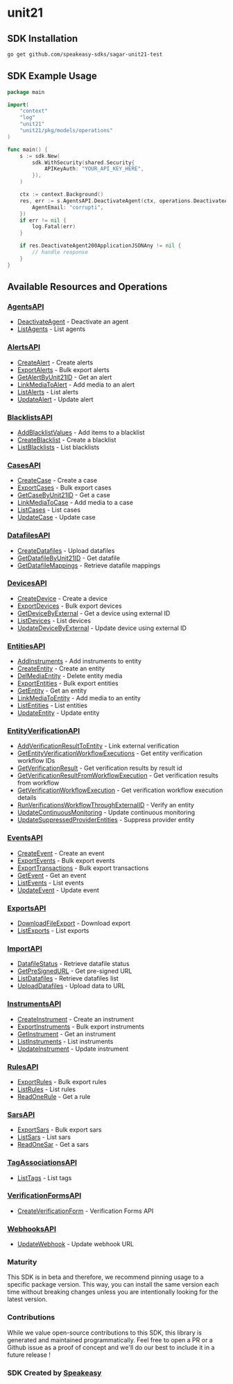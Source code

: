 # unit21

<!-- Start SDK Installation -->
## SDK Installation

```bash
go get github.com/speakeasy-sdks/sagar-unit21-test
```
<!-- End SDK Installation -->

## SDK Example Usage
<!-- Start SDK Example Usage -->
```go
package main

import(
	"context"
	"log"
	"unit21"
	"unit21/pkg/models/operations"
)

func main() {
    s := sdk.New(
        sdk.WithSecurity(shared.Security{
            APIKeyAuth: "YOUR_API_KEY_HERE",
        }),
    )

    ctx := context.Background()
    res, err := s.AgentsAPI.DeactivateAgent(ctx, operations.DeactivateAgentRequest{
        AgentEmail: "corrupti",
    })
    if err != nil {
        log.Fatal(err)
    }

    if res.DeactivateAgent200ApplicationJSONAny != nil {
        // handle response
    }
}
```
<!-- End SDK Example Usage -->

<!-- Start SDK Available Operations -->
## Available Resources and Operations


### [AgentsAPI](docs/agentsapi/README.md)

* [DeactivateAgent](docs/agentsapi/README.md#deactivateagent) - Deactivate an agent
* [ListAgents](docs/agentsapi/README.md#listagents) - List agents

### [AlertsAPI](docs/alertsapi/README.md)

* [CreateAlert](docs/alertsapi/README.md#createalert) - Create alerts
* [ExportAlerts](docs/alertsapi/README.md#exportalerts) - Bulk export alerts
* [GetAlertByUnit21ID](docs/alertsapi/README.md#getalertbyunit21id) - Get an alert
* [LinkMediaToAlert](docs/alertsapi/README.md#linkmediatoalert) - Add media to an alert
* [ListAlerts](docs/alertsapi/README.md#listalerts) - List alerts
* [UpdateAlert](docs/alertsapi/README.md#updatealert) - Update alert

### [BlacklistsAPI](docs/blacklistsapi/README.md)

* [AddBlacklistValues](docs/blacklistsapi/README.md#addblacklistvalues) - Add items to a blacklist
* [CreateBlacklist](docs/blacklistsapi/README.md#createblacklist) - Create a blacklist
* [ListBlacklists](docs/blacklistsapi/README.md#listblacklists) - List blacklists

### [CasesAPI](docs/casesapi/README.md)

* [CreateCase](docs/casesapi/README.md#createcase) - Create a case
* [ExportCases](docs/casesapi/README.md#exportcases) - Bulk export cases
* [GetCaseByUnit21ID](docs/casesapi/README.md#getcasebyunit21id) - Get a case
* [LinkMediaToCase](docs/casesapi/README.md#linkmediatocase) - Add media to a case
* [ListCases](docs/casesapi/README.md#listcases) - List cases
* [UpdateCase](docs/casesapi/README.md#updatecase) - Update case

### [DatafilesAPI](docs/datafilesapi/README.md)

* [CreateDatafiles](docs/datafilesapi/README.md#createdatafiles) - Upload datafiles
* [GetDatafileByUnit21ID](docs/datafilesapi/README.md#getdatafilebyunit21id) - Get datafile
* [GetDatafileMappings](docs/datafilesapi/README.md#getdatafilemappings) - Retrieve datafile mappings

### [DevicesAPI](docs/devicesapi/README.md)

* [CreateDevice](docs/devicesapi/README.md#createdevice) - Create a device
* [ExportDevices](docs/devicesapi/README.md#exportdevices) - Bulk export devices
* [GetDeviceByExternal](docs/devicesapi/README.md#getdevicebyexternal) - Get a device using external ID
* [ListDevices](docs/devicesapi/README.md#listdevices) - List devices
* [UpdateDeviceByExternal](docs/devicesapi/README.md#updatedevicebyexternal) - Update device using external ID

### [EntitiesAPI](docs/entitiesapi/README.md)

* [AddInstruments](docs/entitiesapi/README.md#addinstruments) - Add instruments to entity
* [CreateEntity](docs/entitiesapi/README.md#createentity) - Create an entity
* [DelMediaEntity](docs/entitiesapi/README.md#delmediaentity) - Delete entity media
* [ExportEntities](docs/entitiesapi/README.md#exportentities) - Bulk export entities
* [GetEntity](docs/entitiesapi/README.md#getentity) - Get an entity
* [LinkMediaToEntity](docs/entitiesapi/README.md#linkmediatoentity) - Add media to an entity
* [ListEntities](docs/entitiesapi/README.md#listentities) - List entities
* [UpdateEntity](docs/entitiesapi/README.md#updateentity) - Update entity

### [EntityVerificationAPI](docs/entityverificationapi/README.md)

* [AddVerificationResultToEntity](docs/entityverificationapi/README.md#addverificationresulttoentity) - Link external verification
* [GetEntityVerificationWorkflowExecutions](docs/entityverificationapi/README.md#getentityverificationworkflowexecutions) - Get entity verification workflow IDs
* [GetVerificationResult](docs/entityverificationapi/README.md#getverificationresult) - Get verification results by result id
* [GetVerificationResultFromWorkflowExecution](docs/entityverificationapi/README.md#getverificationresultfromworkflowexecution) - Get verification results from workflow
* [GetVerificationWorkflowExecution](docs/entityverificationapi/README.md#getverificationworkflowexecution) - Get verification workflow execution details
* [RunVerificationsWorkflowThroughExternalID](docs/entityverificationapi/README.md#runverificationsworkflowthroughexternalid) - Verify an entity
* [UpdateContinuousMonitoring](docs/entityverificationapi/README.md#updatecontinuousmonitoring) - Update continuous monitoring
* [UpdateSuppressedProviderEntities](docs/entityverificationapi/README.md#updatesuppressedproviderentities) - Suppress provider entity

### [EventsAPI](docs/eventsapi/README.md)

* [CreateEvent](docs/eventsapi/README.md#createevent) - Create an event
* [ExportEvents](docs/eventsapi/README.md#exportevents) - Bulk export events
* [ExportTransactions](docs/eventsapi/README.md#exporttransactions) - Bulk export transactions
* [GetEvent](docs/eventsapi/README.md#getevent) - Get an event
* [ListEvents](docs/eventsapi/README.md#listevents) - List events
* [UpdateEvent](docs/eventsapi/README.md#updateevent) - Update event

### [ExportsAPI](docs/exportsapi/README.md)

* [DownloadFileExport](docs/exportsapi/README.md#downloadfileexport) - Download export
* [ListExports](docs/exportsapi/README.md#listexports) - List exports

### [ImportAPI](docs/importapi/README.md)

* [DatafileStatus](docs/importapi/README.md#datafilestatus) - Retrieve datafile status
* [GetPreSignedURL](docs/importapi/README.md#getpresignedurl) - Get pre-signed URL
* [ListDatafiles](docs/importapi/README.md#listdatafiles) - Retrieve datafiles list
* [UploadDatafiles](docs/importapi/README.md#uploaddatafiles) - Upload data to URL

### [InstrumentsAPI](docs/instrumentsapi/README.md)

* [CreateInstrument](docs/instrumentsapi/README.md#createinstrument) - Create an instrument
* [ExportInstruments](docs/instrumentsapi/README.md#exportinstruments) - Bulk export instruments
* [GetInstrument](docs/instrumentsapi/README.md#getinstrument) - Get an instrument
* [ListInstruments](docs/instrumentsapi/README.md#listinstruments) - List instruments
* [UpdateInstrument](docs/instrumentsapi/README.md#updateinstrument) - Update instrument

### [RulesAPI](docs/rulesapi/README.md)

* [ExportRules](docs/rulesapi/README.md#exportrules) - Bulk export rules
* [ListRules](docs/rulesapi/README.md#listrules) - List rules
* [ReadOneRule](docs/rulesapi/README.md#readonerule) - Get a rule

### [SarsAPI](docs/sarsapi/README.md)

* [ExportSars](docs/sarsapi/README.md#exportsars) - Bulk export sars
* [ListSars](docs/sarsapi/README.md#listsars) - List sars
* [ReadOneSar](docs/sarsapi/README.md#readonesar) - Get a sars

### [TagAssociationsAPI](docs/tagassociationsapi/README.md)

* [ListTags](docs/tagassociationsapi/README.md#listtags) - List tags

### [VerificationFormsAPI](docs/verificationformsapi/README.md)

* [CreateVerificationForm](docs/verificationformsapi/README.md#createverificationform) - Verification Forms API

### [WebhooksAPI](docs/webhooksapi/README.md)

* [UpdateWebhook](docs/webhooksapi/README.md#updatewebhook) - Update webhook URL
<!-- End SDK Available Operations -->

### Maturity

This SDK is in beta and therefore, we recommend pinning usage to a specific package version.
This way, you can install the same version each time without breaking changes unless you are intentionally
looking for the latest version.

### Contributions

While we value open-source contributions to this SDK, this library is generated and maintained programmatically.
Feel free to open a PR or a Github issue as a proof of concept and we'll do our best to include it in a future release !

### SDK Created by [Speakeasy](https://docs.speakeasyapi.dev/docs/using-speakeasy/client-sdks)
